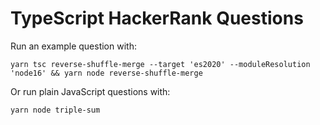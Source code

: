 # TypeScript HackerRank Questions

Run an example question with:

```
yarn tsc reverse-shuffle-merge --target 'es2020' --moduleResolution 'node16' && yarn node reverse-shuffle-merge
```

Or run plain JavaScript questions with:
```
yarn node triple-sum
```
